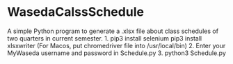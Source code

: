# WasedaCalssSchedule
A simple Python program to generate a .xlsx file about class schedules of two quarters in current semester.
1.
pip3 install selenium
pip3 install xlsxwriter
(For Macos, put chromedriver file into /usr/local/bin)
2.
Enter your MyWaseda username and password in Schedule.py
3.
python3 Schedule.py

